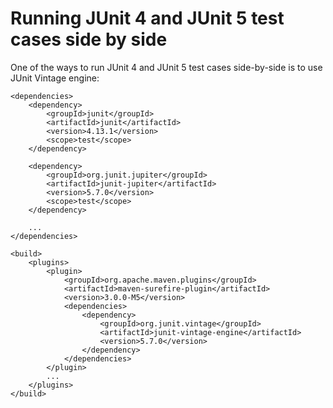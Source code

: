 Running JUnit 4 and JUnit 5 test cases side by side
==============

One of the ways to run JUnit 4 and JUnit 5 test cases side-by-side is to use JUnit Vintage engine:

    <dependencies>
        <dependency>
            <groupId>junit</groupId>
            <artifactId>junit</artifactId>
            <version>4.13.1</version>
            <scope>test</scope>
        </dependency>

        <dependency>
            <groupId>org.junit.jupiter</groupId>
            <artifactId>junit-jupiter</artifactId>
            <version>5.7.0</version>
            <scope>test</scope>
        </dependency>

        ...
    </dependencies>

    <build>
        <plugins>
            <plugin>
                <groupId>org.apache.maven.plugins</groupId>
                <artifactId>maven-surefire-plugin</artifactId>
                <version>3.0.0-M5</version>
                <dependencies>
                    <dependency>
                        <groupId>org.junit.vintage</groupId>
                        <artifactId>junit-vintage-engine</artifactId>
                        <version>5.7.0</version>
                    </dependency>                                 
                </dependencies>
            </plugin>
            ...
        </plugins>
    </build>